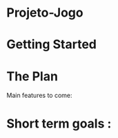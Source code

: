 # Projeto-Jogo


# Getting Started




# The Plan


  Main features to come:




# Short term goals :
